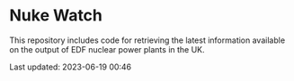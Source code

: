 # Nuke Watch

This repository includes code for retrieving the latest information available on the output of EDF nuclear power plants in the UK.

Last updated: 2023-06-19 00:46
